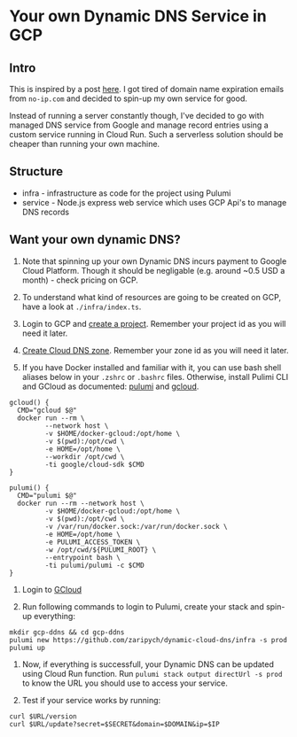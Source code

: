# Your own Dynamic DNS Service in GCP

## Intro

This is inspired by a post [here](https://www.davd.io/build-your-own-dynamic-dns-in-5-minutes/). I got tired of domain name expiration emails from `no-ip.com` and decided to spin-up my own service for good.

Instead of running a server constantly though, I've decided to go with managed DNS service from Google and manage record entries using a custom service running in Cloud Run. Such a serverless solution should be cheaper than running your own machine.

## Structure

- infra - infrastructure as code for the project using Pulumi
- service - Node.js express web service which uses GCP Api's to manage DNS records

## Want your own dynamic DNS?

1. Note that spinning up your own Dynamic DNS incurs payment to Google Cloud Platform. Though it should be negligable (e.g. around ~0.5 USD a month) - check pricing on GCP.

1. To understand what kind of resources are going to be created on GCP, have a look at `./infra/index.ts`. 

1. Login to GCP and [create a project](https://cloud.google.com/resource-manager/docs/creating-managing-projects). Remember your project id as you will need it later.

1. [Create Cloud DNS zone](https://cloud.google.com/dns/docs/zones). Remember your zone id as you will need it later.

1. If you have Docker installed and familiar with it, you can use bash shell aliases below in your `.zshrc` or `.bashrc` files. Otherwise, install Pulimi CLI and GCloud as documented: [pulumi](https://www.pulumi.com/docs/get-started/gcp/) and [gcloud](https://cloud.google.com/sdk/gcloud/). 
```
gcloud() {
  CMD="gcloud $@"
  docker run --rm \
         --network host \
         -v $HOME/docker-gcloud:/opt/home \
         -v $(pwd):/opt/cwd \
         -e HOME=/opt/home \
         --workdir /opt/cwd \
         -ti google/cloud-sdk $CMD
}

pulumi() {
  CMD="pulumi $@"
  docker run --rm --network host \
         -v $HOME/docker-gcloud:/opt/home \
         -v $(pwd):/opt/cwd \
         -v /var/run/docker.sock:/var/run/docker.sock \
         -e HOME=/opt/home \
         -e PULUMI_ACCESS_TOKEN \
         -w /opt/cwd/${PULUMI_ROOT} \
         --entrypoint bash \
         -ti pulumi/pulumi -c $CMD
}
```

1. Login to [GCloud](https://www.pulumi.com/docs/intro/cloud-providers/gcp/setup/)

1. Run following commands to login to Pulumi, create your stack and spin-up everything:
```
mkdir gcp-ddns && cd gcp-ddns
pulumi new https://github.com/zaripych/dynamic-cloud-dns/infra -s prod
pulumi up
```

1. Now, if everything is successfull, your Dynamic DNS can be updated using Cloud Run function. Run `pulumi stack output directUrl -s prod` to know the URL you should use to access your service.

1. Test if your service works by running:
```
curl $URL/version
curl $URL/update?secret=$SECRET&domain=$DOMAIN&ip=$IP
```
